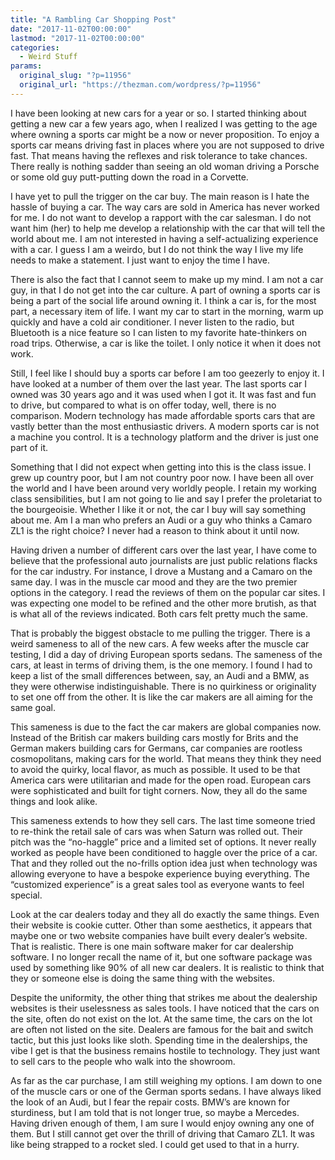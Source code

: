 ```yaml
---
title: "A Rambling Car Shopping Post"
date: "2017-11-02T00:00:00"
lastmod: "2017-11-02T00:00:00"
categories:
  - Weird Stuff
params:
  original_slug: "?p=11956"
  original_url: "https://thezman.com/wordpress/?p=11956"
---
```


I have been looking at new cars for a year or so. I started thinking
about getting a new car a few years ago, when I realized I was getting
to the age where owning a sports car might be a now or never
proposition. To enjoy a sports car means driving fast in places where
you are not supposed to drive fast. That means having the reflexes and
risk tolerance to take chances. There really is nothing sadder than
seeing an old woman driving a Porsche or some old guy putt-putting down
the road in a Corvette.

I have yet to pull the trigger on the car buy. The main reason is I hate
the hassle of buying a car. The way cars are sold in America has never
worked for me. I do not want to develop a rapport with the car salesman.
I do not want him (her) to help me develop a relationship with the car
that will tell the world about me. I am not interested in having a
self-actualizing experience with a car. I guess I am a weirdo, but I do
not think the way I live my life needs to make a statement. I just want
to enjoy the time I have.

There is also the fact that I cannot seem to make up my mind. I am not a
car guy, in that I do not get into the car culture. A part of owning a
sports car is being a part of the social life around owning it. I think
a car is, for the most part, a necessary item of life. I want my car to
start in the morning, warm up quickly and have a cold air conditioner. I
never listen to the radio, but Bluetooth is a nice feature so I can
listen to my favorite hate-thinkers on road trips. Otherwise, a car is
like the toilet. I only notice it when it does not work.

Still, I feel like I should buy a sports car before I am too geezerly to
enjoy it. I have looked at a number of them over the last year. The last
sports car I owned was 30 years ago and it was used when I got it. It
was fast and fun to drive, but compared to what is on offer today, well,
there is no comparison. Modern technology has made affordable sports
cars that are vastly better than the most enthusiastic drivers. A modern
sports car is not a machine you control. It is a technology platform and
the driver is just one part of it.

Something that I did not expect when getting into this is the class
issue. I grew up country poor, but I am not country poor now. I have
been all over the world and I have been around very worldly people. I
retain my working class sensibilities, but I am not going to lie and say
I prefer the proletariat to the bourgeoisie. Whether I like it or not,
the car I buy will say something about me. Am I a man who prefers an
Audi or a guy who thinks a Camaro ZL1 is the right choice? I never had a
reason to think about it until now.

Having driven a number of different cars over the last year, I have come
to believe that the professional auto journalists are just public
relations flacks for the car industry. For instance, I drove a Mustang
and a Camaro on the same day. I was in the muscle car mood and they are
the two premier options in the category. I read the reviews of them on
the popular car sites. I was expecting one model to be refined and the
other more brutish, as that is what all of the reviews indicated. Both
cars felt pretty much the same.

That is probably the biggest obstacle to me pulling the trigger. There
is a weird sameness to all of the new cars. A few weeks after the muscle
car testing, I did a day of driving European sports sedans. The sameness
of the cars, at least in terms of driving them, is the one memory. I
found I had to keep a list of the small differences between, say, an
Audi and a BMW, as they were otherwise indistinguishable. There is no
quirkiness or originality to set one off from the other. It is like the
car makers are all aiming for the same goal.

This sameness is due to the fact the car makers are global companies
now. Instead of the British car makers building cars mostly for Brits
and the German makers building cars for Germans, car companies are
rootless cosmopolitans, making cars for the world. That means they think
they need to avoid the quirky, local flavor, as much as possible. It
used to be that America cars were utilitarian and made for the open
road. European cars were sophisticated and built for tight corners. Now,
they all do the same things and look alike.

This sameness extends to how they sell cars. The last time someone tried
to re-think the retail sale of cars was when Saturn was rolled out.
Their pitch was the “no-haggle” price and a limited set of options. It
never really worked as people have been conditioned to haggle over the
price of a car. That and they rolled out the no-frills option idea just
when technology was allowing everyone to have a bespoke experience
buying everything. The “customized experience” is a great sales tool as
everyone wants to feel special.

Look at the car dealers today and they all do exactly the same things.
Even their website is cookie cutter. Other than some aesthetics, it
appears that maybe one or two website companies have built every
dealer’s website. That is realistic. There is one main software maker
for car dealership software. I no longer recall the name of it, but one
software package was used by something like 90% of all new car dealers.
It is realistic to think that they or someone else is doing the same
thing with the websites.

Despite the uniformity, the other thing that strikes me about the
dealership websites is their uselessness as sales tools. I have noticed
that the cars on the site, often do not exist on the lot. At the same
time, the cars on the lot are often not listed on the site. Dealers are
famous for the bait and switch tactic, but this just looks like sloth.
Spending time in the dealerships, the vibe I get is that the business
remains hostile to technology. They just want to sell cars to the people
who walk into the showroom.

As far as the car purchase, I am still weighing my options. I am down to
one of the muscle cars or one of the German sports sedans. I have always
liked the look of an Audi, but I fear the repair costs. BMW’s are known
for sturdiness, but I am told that is not longer true, so maybe a
Mercedes. Having driven enough of them, I am sure I would enjoy owning
any one of them. But I still cannot get over the thrill of driving that
Camaro ZL1. It was like being strapped to a rocket sled. I could get
used to that in a hurry.
